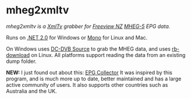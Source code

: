 # mheg2xmltv #
_mheg2xmltv is a [XmlTv](http://xmltv.org/) grabber for [Freeview NZ](http://freeviewnz.tv/) [MHEG-5](http://www.impala.org/) EPG data._

Runs on [.NET 2.0](http://www.microsoft.com/downloads/details.aspx?FamilyID=0856EACB-4362-4B0D-8EDD-AAB15C5E04F5) for Windows or [Mono](http://www.mono-project.com/) for Linux and Mac.

On Windows uses [DC-DVB Source](http://www.dsp-worx.de/?n=11) to grab the MHEG data, and uses [rb-download](http://redbutton.sourceforge.net/) on Linux. All platforms support reading the data from an existing dump folder.

**NEW:**
I just found out about this: [EPG Collector](http://sourceforge.net/projects/epgcollector/)
It was inspired by this program, and is much more up to date, better maintained and has a large active community of users.
It also supports other countries such as Australia and the UK.